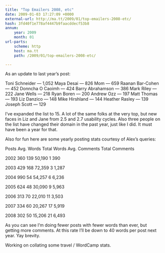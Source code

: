 ```yaml
---
title: "Top Emailers 2008, etc"
date: 2009-01-03 17:27:09 +0000
external-url: http://ma.tt/2009/01/top-emailers-2008-etc/
hash: 3fd40f1e778af4447b9faacddecf53b8
annum:
    year: 2009
    month: 01
url-parts:
    scheme: http
    host: ma.tt
    path: /2009/01/top-emailers-2008-etc/

---
```


As an update to last year’s post:


Toni Schneider — 1,052
Maya Desai — 826
Mom — 659
Raanan Bar-Cohen — 452
Donncha O Caoimh — 424
Barry Abrahamson — 386
Mark Riley — 222
Jane Wells — 218
Ryan Boren — 200
Andrew Ozz — 197
Matt Thomas — 193
Liz Danzico — 148
Mike Hirshland — 144
Heather Rasley — 139
Joseph Scott — 129

I’ve expanded the list to 15. A lot of the same folks at the very top, but new faces in Liz and Jane from 2.5 and 2.7 usability cycles. Also three people on the list have changed their domain in the past year, just like I did. It must have been a year for that.

Also for fun here are some yearly posting stats courtesy of Alex’s queries:




Posts
Avg. Words
Total Words
Avg. Comments
Total Comments


2002
360
139
50,190
1
390


2003
429
168
72,359
3
1,287


2004
990
54
54,257
6
6,236


2005
624
48
30,090
9
5,963


2006
313
70
22,010
11
3,503


2007
334
60
20,267
17
5,919


2008
302
50
15,206
21
6,493


As you can see I’m doing fewer posts with fewer words than ever, but getting more comments. At this rate I’ll be down to 40 words per post next year. Yay brevity.  

Working on collating some travel / WordCamp stats.

